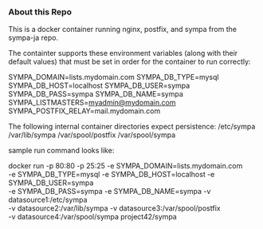 ### About this Repo

This is a docker container running nginx, postfix,
and sympa from the sympa-ja repo.

The containter supports these environment
variables (along with their default values)
that must be set in order for the container to run
correctly:

SYMPA_DOMAIN=lists.mydomain.com
SYMPA_DB_TYPE=mysql
SYMPA_DB_HOST=localhost
SYMPA_DB_USER=sympa
SYMPA_DB_PASS=sympa
SYMPA_DB_NAME=sympa
SYMPA_LISTMASTERS=myadmin@mydomain.com
SYMPA_POSTFIX_RELAY=mail.mydomain.com

The following internal container directories expect persistence:
/etc/sympa
/var/lib/sympa
/var/spool/postfix
/var/spool/sympa

sample run command looks like:

docker run -p 80:80 -p 25:25 -e SYMPA_DOMAIN=lists.mydomain.com \
-e SYMPA_DB_TYPE=mysql -e SYMPA_DB_HOST=localhost -e SYMPA_DB_USER=sympa \
-e SYMPA_DB_PASS=sympa -e SYMPA_DB_NAME=sympa -v datasource1:/etc/sympa \
-v datasource2:/var/lib/sympa -v datasource3:/var/spool/postfix \
-v datasource4:/var/spool/sympa project42/sympa
